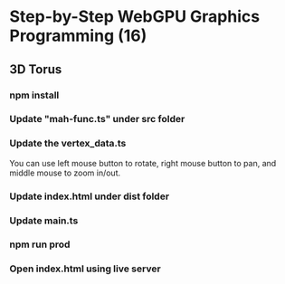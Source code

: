 # Step-by-Step WebGPU Graphics Programming (16) 
## 3D Torus

### npm install

### Update "mah-func.ts" under src folder

### Update the vertex_data.ts

You can use left mouse button to rotate, right mouse button to pan, and middle mouse to zoom in/out.

### Update index.html under dist folder

### Update main.ts

### npm run prod

### Open index.html using live server